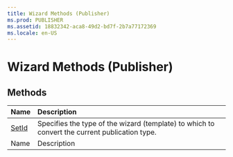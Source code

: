 ```yaml
---
title: Wizard Methods (Publisher)
ms.prod: PUBLISHER
ms.assetid: 18832342-aca8-49d2-bd7f-2b7a77172369
ms.locale: en-US
---
```



# Wizard Methods (Publisher)

## Methods



|**Name**|**Description**|
|:-----|:-----|
| [SetId](wizard.setid-method-publisher.md)|Specifies the type of the wizard (template) to which to convert the current publication type.|
|Name|Description|

